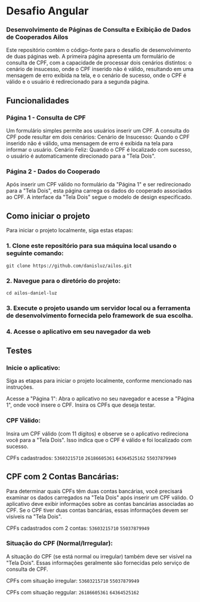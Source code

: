 # Desafio Angular
### Desenvolvimento de Páginas de Consulta e Exibição de Dados de Cooperados Ailos

Este repositório contém o código-fonte para o desafio de desenvolvimento de duas páginas web. A primeira página apresenta um formulário de consulta de CPF, com a capacidade de processar dois cenários distintos: o cenário de insucesso, onde o CPF inserido não é válido, resultando em uma mensagem de erro exibida na tela, e o cenário de sucesso, onde o CPF é válido e o usuário é redirecionado para a segunda página.

## Funcionalidades

### Página 1 - Consulta de CPF

Um formulário simples permite aos usuários inserir um CPF.
A consulta do CPF pode resultar em dois cenários:
Cenário de Insucesso: Quando o CPF inserido não é válido, uma mensagem de erro é exibida na tela para informar o usuário.
Cenário Feliz: Quando o CPF é localizado com sucesso, o usuário é automaticamente direcionado para a "Tela Dois".

### Página 2 - Dados do Cooperado

Após inserir um CPF válido no formulário da "Página 1" e ser redirecionado para a "Tela Dois", esta página carrega os dados do cooperado associados ao CPF.
A interface da "Tela Dois" segue o modelo de design especificado.

## Como iniciar o projeto

Para iniciar o projeto localmente, siga estas etapas:

### 1. Clone este repositório para sua máquina local usando o seguinte comando:
`git clone https://github.com/danisluz/ailos.git`

### 2. Navegue para o diretório do projeto:
`cd ailos-daniel-luz`

### 3. Execute o projeto usando um servidor local ou a ferramenta de desenvolvimento fornecida pelo framework de sua escolha.

### 4. Acesse o aplicativo em seu navegador da web

## Testes
### Inicie o aplicativo:
Siga as etapas para iniciar o projeto localmente, conforme mencionado nas instruções.

Acesse a "Página 1": Abra o aplicativo no seu navegador e acesse a "Página 1", onde você insere o CPF. Insira os CPFs que deseja testar.

### CPF Válido:
Insira um CPF válido (com 11 dígitos) e observe se o aplicativo redireciona você para a "Tela Dois". Isso indica que o CPF é válido e foi localizado com sucesso.

CPFs cadastrados: 
`53603215710`
`26186605361`
`64364525162`
`55037879949`

## CPF com 2 Contas Bancárias:
Para determinar quais CPFs têm duas contas bancárias, você precisará examinar os dados carregados na "Tela Dois" após inserir um CPF válido. O aplicativo deve exibir informações sobre as contas bancárias associadas ao CPF. Se o CPF tiver duas contas bancárias, essas informações devem ser visíveis na "Tela Dois".

CPFs cadastrados com 2 contas: 
`53603215710`
`55037879949`

### Situação do CPF (Normal/Irregular):
A situação do CPF (se está normal ou irregular) também deve ser visível na "Tela Dois". Essas informações geralmente são fornecidas pelo serviço de consulta de CPF.

CPFs com situação irregular: 
`53603215710`
`55037879949`

CPFs com situação reggular: 
`26186605361`
`64364525162`